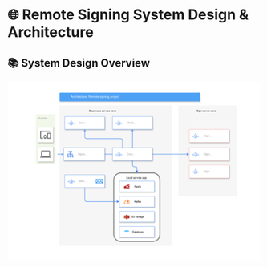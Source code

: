 # 🌐 **Remote Signing** System Design & Architecture

## 📚 **System Design Overview**

![System Design Overview](resources/system-design-overview.svg)